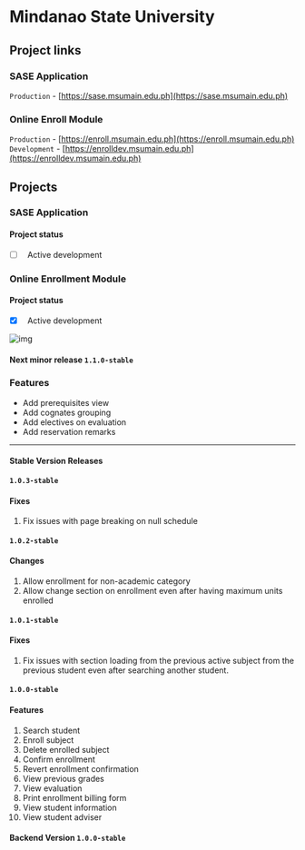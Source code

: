 # Mindanao State University

## Project links
### SASE Application
`Production` - [https://sase.msumain.edu.ph](https://sase.msumain.edu.ph)

### Online Enroll Module
`Production` - [https://enroll.msumain.edu.ph](https://enroll.msumain.edu.ph) <br />
`Development` - [https://enrolldev.msumain.edu.ph](https://enrolldev.msumain.edu.ph) 

## Projects
### SASE Application <br />
#### Project status <br />
- [ ] &nbsp; Active development <br />

### Online Enrollment Module <br />
#### Project status <br />
- [x] &nbsp; Active development <br />

![img](https://media.giphy.com/media/JuFwy0zPzd6jC/giphy.gif)

#### Next minor release `1.1.0-stable`
### Features
 - Add prerequisites view <br />
 - Add cognates grouping
 - Add electives on evaluation
 - Add reservation remarks

<hr/>

#### Stable Version Releases
#### `1.0.3-stable` <br />
#### Fixes
1. Fix issues with page breaking on null schedule

#### `1.0.2-stable` <br />
#### Changes
1. Allow enrollment for non-academic category
2. Allow change section on enrollment even after having maximum units enrolled

#### `1.0.1-stable` <br />
#### Fixes
1. Fix issues with section loading from the previous active subject from the previous student even after searching another student.

#### `1.0.0-stable` <br/>
#### Features
1. Search student
2. Enroll subject
3. Delete enrolled subject
4. Confirm enrollment
5. Revert enrollment confirmation
6. View previous grades
7. View evaluation
8. Print enrollment billing form
9. View student information
10. View student adviser
#### Backend Version `1.0.0-stable`

